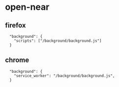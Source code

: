 # open-near

## firefox
```
  "background": {
    "scripts": ["/background/background.js"]
  }

```

## chrome
```
  "background": {
    "service_worker": "/background/background.js",
  }

```
